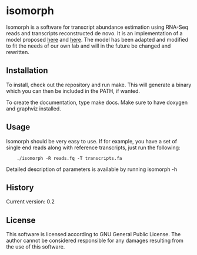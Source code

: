 # isomorph

Isomorph is a software for transcript abundance estimation using
RNA-Seq reads and transcripts reconstructed de novo. It is an implementation
of a model proposed [here](http://bioinformatics.oxfordjournals.org/content/26/4/493.full) and 
[here](http://www.biomedcentral.com/1471-2105/12/323). The model has been adapted and modified to
fit the needs of our own lab and will in the future be changed and rewritten.

## Installation

To install, check out the repository and run make. This will generate a binary which
you can then be included in the PATH, if wanted.

To create the documentation, type make docs. Make sure to have doxygen and graphviz installed.

## Usage

Isomorph should be very easy to use. If for example, you have a set of single end reads along with reference
transcripts, just run the following:

		./isomorph -R reads.fq -T transcripts.fa

Detailed description of parameters is available by running 
		isomorph -h

## History

Current version: 0.2

## License

This software is licensed according to GNU General Public License.
The author cannot be considered responsible for any damages resulting from the use
of this software.